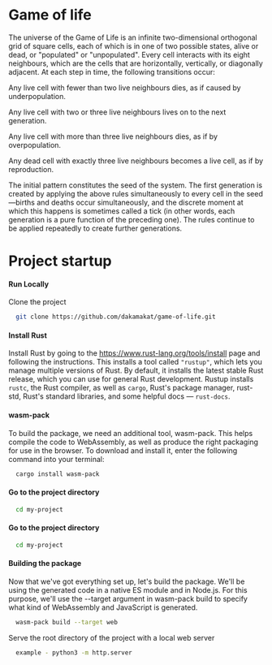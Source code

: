 
# Game of life

The universe of the Game of Life is an infinite two-dimensional orthogonal grid of square cells, each of which is in one of two possible states, alive or dead, or "populated" or "unpopulated". Every cell interacts with its eight neighbours, which are the cells that are horizontally, vertically, or diagonally adjacent. At each step in time, the following transitions occur:

Any live cell with fewer than two live neighbours dies, as if caused by underpopulation.

Any live cell with two or three live neighbours lives on to the next generation.

Any live cell with more than three live neighbours dies, as if by overpopulation.

Any dead cell with exactly three live neighbours becomes a live cell, as if by reproduction.

The initial pattern constitutes the seed of the system. The first generation is created by applying the above rules simultaneously to every cell in the seed—births and deaths occur simultaneously, and the discrete moment at which this happens is sometimes called a tick (in other words, each generation is a pure function of the preceding one). The rules continue to be applied repeatedly to create further generations.

# Project startup




#### Run Locally

Clone the project

```bash
  git clone https://github.com/dakamakat/game-of-life.git
```
#### Install Rust
Install Rust by going to the https://www.rust-lang.org/tools/install page and following the instructions. This installs a tool called ```"rustup"```, which lets you manage multiple versions of Rust. By default, it installs the latest stable Rust release, which you can use for general Rust development. Rustup installs ```rustc```, the Rust compiler, as well as ```cargo```, Rust's package manager, rust-std, Rust's standard libraries, and some helpful docs — ```rust-docs```.

#### wasm-pack
To build the package, we need an additional tool, wasm-pack. This helps compile the code to WebAssembly, as well as produce the right packaging for use in the browser. To download and install it, enter the following command into your terminal:
```bash
  cargo install wasm-pack
```

#### Go to the project directory

```bash
  cd my-project
```

#### Go to the project directory

```bash
  cd my-project
```

#### Building the package

Now that we've got everything set up, let's build the package. We'll be using the generated code in a native ES module and in Node.js. For this purpose, we'll use the --target argument in wasm-pack build to specify what kind of WebAssembly and JavaScript is generated.

```bash
  wasm-pack build --target web
```

Serve the root directory of the project with a local web server

```bash
  example - python3 -m http.server
```

